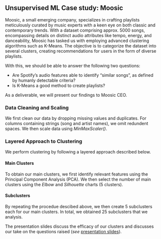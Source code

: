 ## Unsupervised ML Case study: Moosic
Moosic, a small emerging company, specializes in crafting playlists meticulously curated by music experts with a keen eye on both classic and contemporary trends. With a dataset comprising approx. 5000 songs, encompassing details on distinct audio attributes like tempo, energy, and danceability, Moosic has tasked us with employing advanced clustering algorithms such as K-Means. The objective is to categorize the dataset into several clusters, creating recommendations for users in the form of diverse playlists.

With this, we should be able to answer the following two questions: 
- Are Spotify’s audio features able to identify “similar songs”, as defined by humanly detectable criteria?
- Is K-Means a good method to create playlists?

As a deliverable, we will present our findings to Moosic CEO. 
### Data Cleaning and Scaling
We first clean our data by dropping missing values and duplicates. For columns containing strings (song and artist names), we omit redundent spaces. We then scale data using *MinMaxScaler()*.

### Layered Approach to Clustering
We perform clustering by following a layered approach described below. 
#### Main Clusters
To obtain our main clusters, we first identify relevant features using the Principal Component Analysis (PCA). We then select the number of main clusters using the *Elbow* and *Silhouette* charts (5 clusters).
#### Subclusters
By repeating the procedue descibed above, we then create 5 subclusters each for our main clusters. In total, we obtained 25 subclusters that we analysis. 


The presentation slides discuss the efficacy of our clusters and discusses our take on the questions raised (*see* [presentation slides](https://github.com/daxeda/moosic/blob/main/moosic_group4.pdf)).

